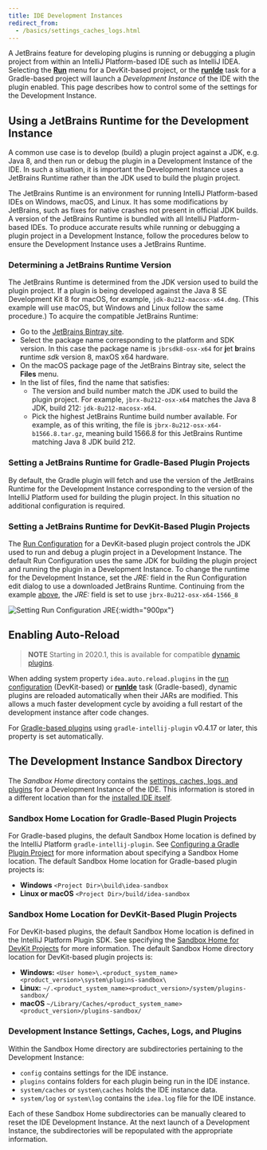 ```yaml
---
title: IDE Development Instances
redirect_from:
  - /basics/settings_caches_logs.html
---
```

<!-- Copyright 2000-2020 JetBrains s.r.o. and other contributors. Use of this source code is governed by the Apache 2.0 license that can be found in the LICENSE file. -->

A JetBrains feature for developing plugins is running or debugging a plugin project from within an IntelliJ Platform-based IDE such as IntelliJ IDEA. 
Selecting the [**Run**](getting_started/running_and_debugging_a_plugin.md) menu for a DevKit-based project, or the [**runIde**](/tutorials/build_system/prerequisites.md#running-a-simple-gradle-based-intellij-platform-plugin) task for a Gradle-based project will launch a _Development Instance_ of the IDE with the plugin enabled.
This page describes how to control some of the settings for the Development Instance.

## Using a JetBrains Runtime for the Development Instance
A common use case is to develop (build) a plugin project against a JDK, e.g. Java 8, and then run or debug the plugin in a Development Instance of the IDE.
In such a situation, it is important the Development Instance uses a JetBrains Runtime rather than the JDK used to build the plugin project.

The JetBrains Runtime is an environment for running IntelliJ Platform-based IDEs on Windows, macOS, and Linux. 
It has some modifications by JetBrains, such as fixes for native crashes not present in official JDK builds.
A version of the JetBrains Runtime is bundled with all IntelliJ Platform-based IDEs.
To produce accurate results while running or debugging a plugin project in a Development Instance, follow the procedures below to ensure the Development Instance uses a JetBrains Runtime.

### Determining a JetBrains Runtime Version
The JetBrains Runtime is determined from the JDK version used to build the plugin project.
If a plugin is being developed against the Java 8 SE Development Kit 8 for macOS, for example, `jdk-8u212-macosx-x64.dmg`.
(This example will use macOS, but Windows and Linux follow the same procedure.)
To acquire the compatible JetBrains Runtime:
* Go to the [JetBrains Bintray site](https://bintray.com/jetbrains/intellij-jbr).
* Select the package name corresponding to the platform and SDK version.
  In this case the package name is `jbrsdk8-osx-x64` for **j**et **b**rains **r**untime _sdk_ version 8, maxOS x64 hardware.
* On the macOS package page of the JetBrains Bintray site, select the **Files** menu.
* In the list of files, find the name that satisfies:
  * The version and build number match the JDK used to build the plugin project.
    For example, `jbrx-8u212-osx-x64` matches the Java 8 JDK, build 212: `jdk-8u212-macosx-x64`.
  * Pick the highest JetBrains Runtime build number available.
    For example, as of this writing, the file is `jbrx-8u212-osx-x64-b1566.8.tar.gz`, meaning build 1566.8 for this JetBrains Runtime matching Java 8 JDK build 212.

### Setting a JetBrains Runtime for Gradle-Based Plugin Projects
By default, the Gradle plugin will fetch and use the version of the JetBrains Runtime for the Development Instance corresponding to the version of the IntelliJ Platform used for building the plugin project.
In this situation no additional configuration is required.

### Setting a JetBrains Runtime for DevKit-Based Plugin Projects
The [Run Configuration](https://www.jetbrains.com/help/idea/creating-and-editing-run-debug-configurations.html#edit) for a DevKit-based plugin project controls the JDK used to run and debug a plugin project in a Development Instance.
The default Run Configuration uses the same JDK for building the plugin project and running the plugin in a Development Instance.
To change the runtime for the Development Instance, set the _JRE:_ field in the Run Configuration edit dialog to use a downloaded JetBrains Runtime.
Continuing from the example [above](#determining-a-jetbrains-runtime-version), the _JRE:_ field is set to use `jbrx-8u212-osx-x64-1566_8`

![Setting Run Configuration JRE](img/jbr_runconfig.png){:width="900px"}

## Enabling Auto-Reload
> **NOTE** Starting in 2020.1, this is available for compatible [dynamic plugins](/basics/plugin_structure/dynamic_plugins.md).

When adding system property `idea.auto.reload.plugins` in the [run configuration](getting_started/running_and_debugging_a_plugin.md) (DevKit-based) or [**runIde**](/tutorials/build_system/prerequisites.md#running-a-simple-gradle-based-intellij-platform-plugin) task (Gradle-based), dynamic plugins are reloaded automatically when their JARs are modified.
This allows a much faster development cycle by avoiding a full restart of the development instance after code changes.

For [Gradle-based plugins](/tutorials/build_system/prerequisites.md) using `gradle-intellij-plugin` v0.4.17 or later, this property is set automatically.


## The Development Instance Sandbox Directory 
The _Sandbox Home_ directory contains the [settings, caches, logs, and plugins](#development-instance-settings-caches-logs-and-plugins) for a Development Instance of the IDE. 
This information is stored in a different location than for the [installed IDE itself](https://intellij-support.jetbrains.com/hc/en-us/articles/206544519-Directories-used-by-the-IDE-to-store-settings-caches-plugins-and-logs).

### Sandbox Home Location for Gradle-Based Plugin Projects
For Gradle-based plugins, the default Sandbox Home location is defined by the IntelliJ Platform `gradle-intellij-plugin`. 
See [Configuring a Gradle Plugin Project](/tutorials/build_system/prerequisites.md) for more information about specifying a Sandbox Home location. 
The default Sandbox Home location for Gradle-based plugin projects is:
* **Windows** `<Project Dir>\build\idea-sandbox`
* **Linux or macOS** `<Project Dir>/build/idea-sandbox`

### Sandbox Home Location for DevKit-Based Plugin Projects
For DevKit-based plugins, the default Sandbox Home location is defined in the IntelliJ Platform Plugin SDK. 
See specifying the [Sandbox Home for DevKit Projects](/basics/getting_started/setting_up_environment.md) for more information.
The default Sandbox Home directory location for DevKit-based plugin projects is:  
* **Windows:** `<User home>\.<product_system_name><product_version>\system\plugins-sandbox\`
* **Linux:** `~/.<product_system_name><product_version>/system/plugins-sandbox/`
* **macOS** `~/Library/Caches/<product_system_name><product_version>/plugins-sandbox/`

### Development Instance Settings, Caches, Logs, and Plugins
Within the Sandbox Home directory are subdirectories pertaining to the Development Instance:
* `config` contains settings for the IDE instance.
* `plugins` contains folders for each plugin being run in the IDE instance. 
* `system/caches` or `system\caches` holds the IDE instance data.
* `system/log` or `system\log` contains the `idea.log` file for the IDE instance.

Each of these Sandbox Home subdirectories can be manually cleared to reset the IDE Development Instance. 
At the next launch of a Development Instance, the subdirectories will be repopulated with the appropriate information.
